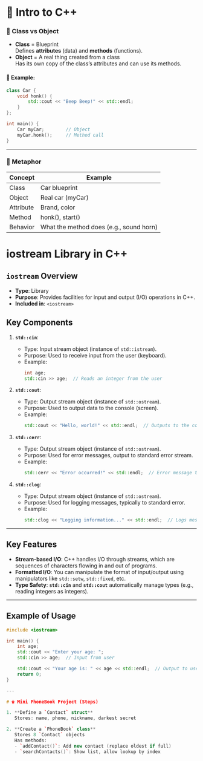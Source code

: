 
# 📘 Intro to C++

### 🔹 Class vs Object

- **Class** = Blueprint  
  Defines **attributes** (data) and **methods** (functions).
- **Object** = A real thing created from a class  
  Has its own copy of the class’s attributes and can use its methods.

#### 🔧 Example:
```cpp
class Car {
    void honk() {
        std::cout << "Beep Beep!" << std::endl;
    }
};

int main() {
    Car myCar;        // Object
    myCar.honk();     // Method call
}
```

---

### 🔹 Metaphor
| Concept    | Example           |
|------------|-------------------|
| Class      | Car blueprint     |
| Object     | Real car (myCar)  |
| Attribute  | Brand, color      |
| Method     | honk(), start()   |
| Behavior   | What the method does (e.g., sound horn) |


# iostream Library in C++

## **`iostream`** Overview
- **Type**: Library
- **Purpose**: Provides facilities for input and output (I/O) operations in C++.
- **Included in**: `<iostream>`
  
## **Key Components**
1. **`std::cin`**: 
   - Type: Input stream object (instance of `std::istream`).
   - Purpose: Used to receive input from the user (keyboard).
   - Example:
     ```cpp
     int age;
     std::cin >> age;  // Reads an integer from the user
     ```
   
2. **`std::cout`**: 
   - Type: Output stream object (instance of `std::ostream`).
   - Purpose: Used to output data to the console (screen).
   - Example:
     ```cpp
     std::cout << "Hello, world!" << std::endl;  // Outputs to the console
     ```

3. **`std::cerr`**:
   - Type: Output stream object (instance of `std::ostream`).
   - Purpose: Used for error messages, output to standard error stream.
   - Example:
     ```cpp
     std::cerr << "Error occurred!" << std::endl;  // Error message to stderr
     ```

4. **`std::clog`**:
   - Type: Output stream object (instance of `std::ostream`).
   - Purpose: Used for logging messages, typically to standard error.
   - Example:
     ```cpp
     std::clog << "Logging information..." << std::endl;  // Logs message
     ```

---

## **Key Features**
- **Stream-based I/O**: C++ handles I/O through streams, which are sequences of characters flowing in and out of programs.
- **Formatted I/O**: You can manipulate the format of input/output using manipulators like `std::setw`, `std::fixed`, etc.
- **Type Safety**: **`std::cin`** and **`std::cout`** automatically manage types (e.g., reading integers as integers).

---

## **Example of Usage**
```cpp
#include <iostream>

int main() {
    int age;
    std::cout << "Enter your age: ";
    std::cin >> age;  // Input from user

    std::cout << "Your age is: " << age << std::endl;  // Output to user
    return 0;
}

---

# ☎️ Mini PhoneBook Project (Steps)

1. **Define a `Contact` struct**  
   Stores: name, phone, nickname, darkest secret

2. **Create a `PhoneBook` class**  
   Stores 8 `Contact` objects  
   Has methods:
   - `addContact()`: Add new contact (replace oldest if full)
   - `searchContacts()`: Show list, allow lookup by index
